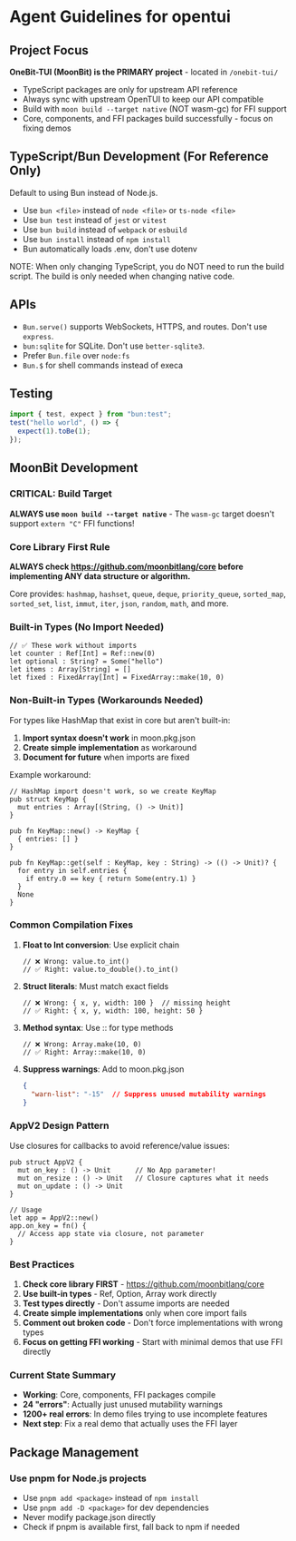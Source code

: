 # Agent Guidelines for opentui

## Project Focus

**OneBit-TUI (MoonBit) is the PRIMARY project** - located in `/onebit-tui/`
- TypeScript packages are only for upstream API reference
- Always sync with upstream OpenTUI to keep our API compatible
- Build with `moon build --target native` (NOT wasm-gc) for FFI support
- Core, components, and FFI packages build successfully - focus on fixing demos

## TypeScript/Bun Development (For Reference Only)

Default to using Bun instead of Node.js.

- Use `bun <file>` instead of `node <file>` or `ts-node <file>`
- Use `bun test` instead of `jest` or `vitest`
- Use `bun build` instead of `webpack` or `esbuild`
- Use `bun install` instead of `npm install`
- Bun automatically loads .env, don't use dotenv

NOTE: When only changing TypeScript, you do NOT need to run the build script.
The build is only needed when changing native code.

## APIs

- `Bun.serve()` supports WebSockets, HTTPS, and routes. Don't use `express`.
- `bun:sqlite` for SQLite. Don't use `better-sqlite3`.
- Prefer `Bun.file` over `node:fs`
- `Bun.$` for shell commands instead of execa

## Testing

```ts
import { test, expect } from "bun:test";
test("hello world", () => {
  expect(1).toBe(1);
});
```

## MoonBit Development

### CRITICAL: Build Target
**ALWAYS use `moon build --target native`** - The `wasm-gc` target doesn't support `extern "C"` FFI functions!

### Core Library First Rule

**ALWAYS check https://github.com/moonbitlang/core before implementing ANY data structure or algorithm.**

Core provides: `hashmap`, `hashset`, `queue`, `deque`, `priority_queue`, `sorted_map`, `sorted_set`, `list`, `immut`, `iter`, `json`, `random`, `math`, and more.

### Built-in Types (No Import Needed)

```moonbit
// ✅ These work without imports
let counter : Ref[Int] = Ref::new(0)  
let optional : String? = Some("hello")
let items : Array[String] = []
let fixed : FixedArray[Int] = FixedArray::make(10, 0)
```

### Non-Built-in Types (Workarounds Needed)

For types like HashMap that exist in core but aren't built-in:
1. **Import syntax doesn't work** in moon.pkg.json
2. **Create simple implementation** as workaround
3. **Document for future** when imports are fixed

Example workaround:
```moonbit
// HashMap import doesn't work, so we create KeyMap
pub struct KeyMap {
  mut entries : Array[(String, () -> Unit)]
}

pub fn KeyMap::new() -> KeyMap {
  { entries: [] }
}

pub fn KeyMap::get(self : KeyMap, key : String) -> (() -> Unit)? {
  for entry in self.entries {
    if entry.0 == key { return Some(entry.1) }
  }
  None
}
```

### Common Compilation Fixes

1. **Float to Int conversion**: Use explicit chain
   ```moonbit
   // ❌ Wrong: value.to_int()
   // ✅ Right: value.to_double().to_int()
   ```

2. **Struct literals**: Must match exact fields
   ```moonbit
   // ❌ Wrong: { x, y, width: 100 }  // missing height
   // ✅ Right: { x, y, width: 100, height: 50 }
   ```

3. **Method syntax**: Use :: for type methods
   ```moonbit
   // ❌ Wrong: Array.make(10, 0)
   // ✅ Right: Array::make(10, 0)
   ```

4. **Suppress warnings**: Add to moon.pkg.json
   ```json
   {
     "warn-list": "-15"  // Suppress unused mutability warnings
   }
   ```

### AppV2 Design Pattern

Use closures for callbacks to avoid reference/value issues:

```moonbit
pub struct AppV2 {
  mut on_key : () -> Unit      // No App parameter!
  mut on_resize : () -> Unit   // Closure captures what it needs
  mut on_update : () -> Unit
}

// Usage
let app = AppV2::new()
app.on_key = fn() {
  // Access app state via closure, not parameter
}
```

### Best Practices

1. **Check core library FIRST** - https://github.com/moonbitlang/core
2. **Use built-in types** - Ref, Option, Array work directly
3. **Test types directly** - Don't assume imports are needed
4. **Create simple implementations** only when core import fails
5. **Comment out broken code** - Don't force implementations with wrong types
6. **Focus on getting FFI working** - Start with minimal demos that use FFI directly

### Current State Summary

- **Working**: Core, components, FFI packages compile
- **24 "errors"**: Actually just unused mutability warnings
- **1200+ real errors**: In demo files trying to use incomplete features
- **Next step**: Fix a real demo that actually uses the FFI layer

## Package Management

### Use pnpm for Node.js projects
- Use `pnpm add <package>` instead of `npm install`
- Use `pnpm add -D <package>` for dev dependencies
- Never modify package.json directly
- Check if pnpm is available first, fall back to npm if needed